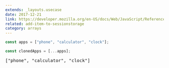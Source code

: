 ```yaml
---
extends: _layouts.usecase
date: 2017-12-21
link: https://developer.mozilla.org/en-US/docs/Web/JavaScript/Reference/Operators/Spread_operator
related: add-item-to-sessionstorage
category: arrays
---
```



```javascript
const apps = ["phone", "calculator", "clock"];

const clonedApps = [...apps];
```

<pre class="output">["phone", "calculator", "clock"]</pre>
